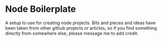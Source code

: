 # Node Boilerplate

A setup to use for creating node projects. Bits and pieces and ideas have been taken
from other github projects or articles, so if you find something directly from somewhere else, please
message me to add credit.
